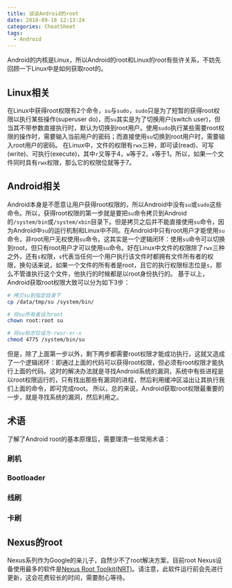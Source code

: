 ```yaml
---
title: 谈谈Android的root
date: 2018-09-18 12:13:24
categories: CheatSheet
tags:
  - Android
---
```


Android的内核是Linux，所以Android的root和Linux的root有些许关系，不妨先回顾一下Linux中是如何获取root的。

## Linux相关

在Linux中获得root权限有2个命令，`su`与`sudo`，`sudo`只是为了短暂的获得root权限以执行某些操作(superuser do)，而`su`其实是为了切换用户(switch user)，但当其不带参数直接执行时，默认为切换到root用户。使用`sudo`执行某些需要root权限的操作时，需要输入当前用户的密码；而直接使用`su`切换到root用户时，需要输入root用户的密码。
在Linux中，文件的权限有`rwx`三种，即可读(read)、可写(write)、可执行(execute)，其中`r`又等于4，`w`等于2，`x`等于1。所以，如果一个文件同时具有`rwx`权限，那么它的权限位就等于7。
<!--more-->
## Android相关

Android本身是不愿意让用户获得root权限的，所以Android中没有`su`或`sudo`这些命令。所以，获得root权限的第一步就是要把`su`命令拷贝到Android的`/system/bin`或`/system/xbin`目录下。但是拷贝之后并不能直接使用`su`命令，因为Android中`su`的运行机制和Linux中不同。在Android中只有root用户才能使用`su`命令，非root用户无权使用`su`命令。这其实是一个逻辑闭环：使用`su`命令可以切换到root，但只有root用户才可以使用`su`命令。好在Linux中文件的权限除了`rwx`三种之外，还有`s`权限，`s`代表当任何一个用户执行该文件时都拥有文件所有者的权限，换句话来说，如果一个文件的所有者是root，且它的执行权限标志位是`s`，那么不管谁执行这个文件，他执行的时候都是以root身份执行的。
基于以上，Android获取root权限大致可以分为如下3步：

```bash
# 拷贝su到指定目录下
cp /data/tmp/su /system/bin/

# 将su所有者设为root
chown root:root su

# 将su标志位设为-rwsr-xr-x
chmod 4775 /system/bin/su
```

但是，除了上面第一步以外，剩下两步都需要root权限才能成功执行，这就又造成了一个逻辑闭环：即通过上面的代码可以获得root权限，但必须有root权限才能执行上面的代码。这时的解决办法就是寻找Android系统的漏洞，系统中有些进程是以root权限运行的，只有找出那些有漏洞的进程，然后利用缓冲区溢出让其执行我们上面的命令，即可完成root。
所以，总的来说，Android获取root权限最重要的一步，就是寻找系统的漏洞，然后利用之。

## 术语

了解了Android root的基本原理后，需要理清一些常用术语：

### 刷机

### Bootloader

### 线刷

### 卡刷

## Nexus的root

Nexus系列作为Google的亲儿子，自然少不了root解决方案，目前root Nexus设备使用最多的软件是[Nexus Root Toolkit(NRT)](http://www.wugfresh.com/nrt/)。请注意，此软件运行前会先进行更新，这会花费较长的时间，需要耐心等待。
